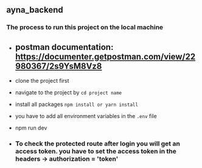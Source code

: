 ## ayna_backend

### The process to run this project on the local machine

- ## postman documentation: https://documenter.getpostman.com/view/22980367/2s9YsM8Vz8

- clone the project first
- navigate to the project by `cd project name`
- install all packages `npm install or yarn install`
- you have to add all environment variables in the `.env` file
- npm run dev

- ### To check the protected route after login you will get an access token. you have to set the access token in the headers -> authorization = 'token'
